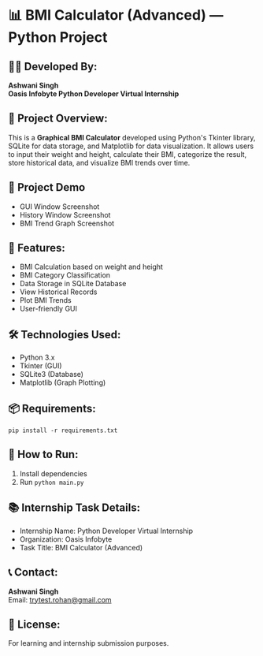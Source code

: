 # 📊 BMI Calculator (Advanced) — Python Project

## 👨‍💻 Developed By:
**Ashwani Singh**  
**Oasis Infobyte Python Developer Virtual Internship**

## 📖 Project Overview:
This is a **Graphical BMI Calculator** developed using Python's Tkinter library, SQLite for data storage, and Matplotlib for data visualization. It allows users to input their weight and height, calculate their BMI, categorize the result, store historical data, and visualize BMI trends over time.

## 📸 Project Demo
- GUI Window Screenshot
- History Window Screenshot
- BMI Trend Graph Screenshot

## 🎯 Features:
- BMI Calculation based on weight and height
- BMI Category Classification
- Data Storage in SQLite Database
- View Historical Records
- Plot BMI Trends
- User-friendly GUI

## 🛠️ Technologies Used:
- Python 3.x
- Tkinter (GUI)
- SQLite3 (Database)
- Matplotlib (Graph Plotting)

## 📦 Requirements:
```
pip install -r requirements.txt
```

## 📌 How to Run:
1. Install dependencies
2. Run `python main.py`

## 📚 Internship Task Details:
- Internship Name: Python Developer Virtual Internship
- Organization: Oasis Infobyte
- Task Title: BMI Calculator (Advanced)

## 📞 Contact:
**Ashwani Singh**  
Email: trytest.rohan@gmail.com

## 📌 License:
For learning and internship submission purposes.
